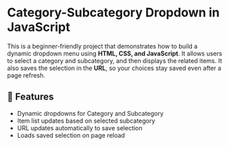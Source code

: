 # Category-Subcategory Dropdown in JavaScript

This is a beginner-friendly project that demonstrates how to build a dynamic dropdown menu using **HTML, CSS, and JavaScript**. It allows users to select a category and subcategory, and then displays the related items. It also saves the selection in the **URL**, so your choices stay saved even after a page refresh.



## 🔧 Features

- Dynamic dropdowns for Category and Subcategory
- Item list updates based on selected subcategory
- URL updates automatically to save selection
- Loads saved selection on page reload



